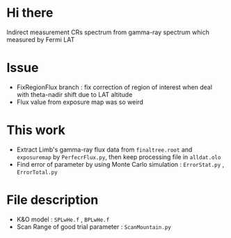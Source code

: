 # Hi there
Indirect measurement CRs spectrum from gamma-ray spectrum which measured by Fermi LAT

# Issue
* FixRegionFlux branch : fix correction of region of interest when deal with theta-nadir shift due to LAT altitude
* Flux value from exposure map was so weird

# This work
* Extract Limb's gamma-ray flux data from `finaltree.root` and `exposuremap` by `PerfecrFlux.py`, then keep processing file in `alldat.olo`
* Find error of parameter by using Monte Carlo simulation : `ErrorStat.py` , `ErrorTotal.py`

# File description
* K&O model : `SPLwHe.f` , `BPLwHe.f`
* Scan Range of good trial parameter : `ScanMountain.py`
